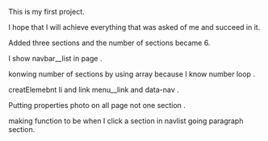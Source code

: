 This is my first project.

I hope that I will achieve everything that was asked of me and succeed in it.

Added three sections and the number of sections became 6.

I show navbar__list in page .

konwing number of sections by using array because I know number loop . 

creatElemebnt li and link menu__link and data-nav .

Putting properties photo on all page not one section .

making function to be when I click a section in navlist going paragraph section.
